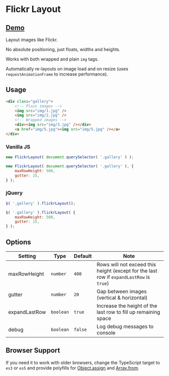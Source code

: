 # Flickr Layout

## [Demo][Demo Page]

Layout images like Flickr.

No absolute positioning, just floats, widths and heights.

Works with both wrapped and plain `img` tags.

Automatically re-layouts on image load and on resize (uses `requestAnimationFrame` to increase performance).

## Usage

```html
<div class="gallery">
	<!-- Plain images -->
	<img src="img/1.jpg" />
	<img src="img/2.jpg" />
	<!-- Wrapped images -->
	<div><img src="img/3.jpg" /></div>
	<a href="img/5.jpg"><img src="img/5.jpg" /></a>
</div>
```

### Vanilla JS

```javascript
new FlickrLayout( document.querySelector( '.gallery' ) );

new FlickrLayout( document.querySelector( '.gallery' ), {
	maxRowHeight: 500,
	gutter: 15,
} );
```

### jQuery

```javascript
$( '.gallery' ).flickrLayout();

$( '.gallery' ).flickrLayout( {
	maxRowHeight: 500,
	gutter: 15,
} );
```

## Options

Setting | Type | Default | Note
-- | -- | -- | --
maxRowHeight | `number` | `400` | Rows will not exceed this height (except for the last row if `expandLastRow` is `true`)
gutter | `number` | `20` | Gap between images (vertical & horizontal)
expandLastRow | `boolean` | `true` | Increase the height of the last row to fill up remaining space
debug | `boolean` | `false` | Log debug messages to console

## Browser Support

If you need it to work with older browsers, change the TypeScript target to `es3` or `es5` and provide polyfills for [Object.assign][Object.assign polyfill] and [Array.from][Array.from polyfill].

[Demo Page]: https://lachlanarthur.github.io/FlickrLayout/
[Object.assign polyfill]: https://developer.mozilla.org/en-US/docs/Web/JavaScript/Reference/Global_Objects/Object/assign#Polyfill
[Array.from polyfill]: https://developer.mozilla.org/en-US/docs/Web/JavaScript/Reference/Global_Objects/Array/from#Polyfill
